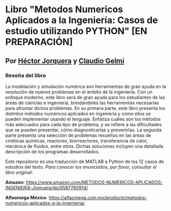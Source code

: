 # Libro "Metodos Numericos Aplicados a la Ingeniería: Casos de estudio utilizando PYTHON" [EN PREPARACIÓN]
## Por [Héctor Jorquera](https://www.ing.uc.cl/academicos-e-investigadores/hector-ivan-joaquin-jorquera-gonzalez/) y [Claudio Gelmi](https://www.linkedin.com/in/claudiogelmi/)

### Reseña del libro
La modelación y simulación numérica son herramientas de gran ayuda en la resolución de nuevos problemas en el ámbito de la ingeniería. Con un enfoque moderno, este libro será de gran ayuda para los estudiantes de las áreas de ciencias e ingeniería, brindándoles las herramientas necesarias para afrontar dichos problemas. En su primera parte, este libro presenta los distintos métodos numéricos aplicados en ingeniería y cómo ellos se pueden implementar usando el lenguaje. Enfatiza cuáles son los métodos más adecuados para cada tipo de problema, y se refiere a las dificultades que se pueden presentar, cómo diagnosticarlas y prevenirlas. La segunda parte presenta una selección de problemas resueltos en las áreas de cinéticas químicas, reactores, biorreactores, transferencia de calor, mecánica de fluidos, entre otros. Dichas soluciones incluyen una detallada descripción de los programas desarrollados.

Este repositorio es una traducción de MATLAB a Python de los 12 casos de estudios del texto. *Para conocer los enunciados, por favor, consultar el libro original*:

**Amazon**: https://www.amazon.com/METODOS-NUMERICOS-APLICADOS-INGENIERIA-Jorquera/dp/9587780914/

**Alfaomega México**: https://alfaomega.com.mx/producto/metodos-numericos-aplicados-a-la-ingenieria/
